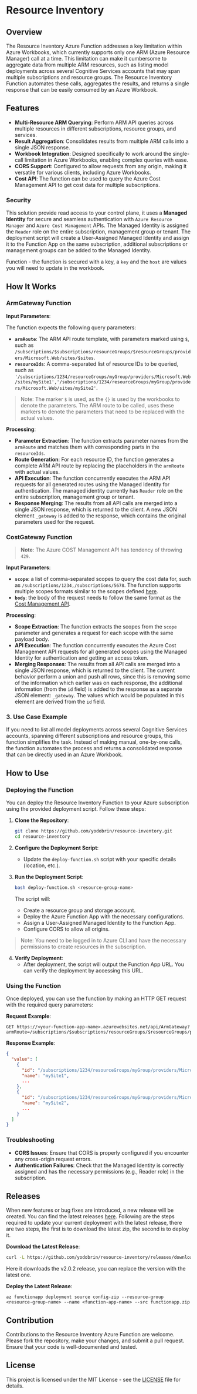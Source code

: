 # Resource Inventory

## Overview

The Resource Inventory Azure Function addresses a key limitation within Azure Workbooks, which currently supports only one ARM (Azure Resource Manager) call at a time. This limitation can make it cumbersome to aggregate data from multiple ARM resources, such as listing model deployments across several Cognitive Services accounts that may span multiple subscriptions and resource groups. The Resource Inventory Function automates these calls, aggregates the results, and returns a single response that can be easily consumed by an Azure Workbook.

## Features

- **Multi-Resource ARM Querying**: Perform ARM API queries across multiple resources in different subscriptions, resource groups, and services.
- **Result Aggregation**: Consolidates results from multiple ARM calls into a single JSON response.
- **Workbook Integration**: Designed specifically to work around the single-call limitation in Azure Workbooks, enabling complex queries with ease.
- **CORS Support**: Configured to allow requests from any origin, making it versatile for various clients, including Azure Workbooks.
- **Cost API**: The function can be used to query the Azure Cost Management API to get cost data for multiple subscriptions.

### Security

This solution provide read access to your control plane, it uses a **Managed Identity** for secure and seamless authentication with `Azure Resource Manager` and `Azure Cost Management` APIs. The Managed Identity is assigned the `Reader` role on the entire subscription, management group or tenant. The deployment script will create a User-Assigned Managed Identity and assign it to the Function App on the same subscription, additional subscriptions or management groups can be added to the Managed Identity.

Function - the function is secured with a key, a `key` and the `host` are values you will need to update in the workbook. 

## How It Works

### ArmGateway Function

**Input Parameters**:

The function expects the following query parameters:

- **`armRoute`**: The ARM API route template, with parameters marked using `$`, such as `/subscriptions/$subscriptions/resourceGroups/$resourceGroups/providers/Microsoft.Web/sites/$sites`.
- **`resourceIds`**: A comma-separated list of resource IDs to be queried, such as `'/subscriptions/1234/resourceGroups/myGroup/providers/Microsoft.Web/sites/mySite1','/subscriptions/1234/resourceGroups/myGroup/providers/Microsoft.Web/sites/mySite2'`.

>Note: The marker `$` is used, as the `{}` is used by the workbooks to denote the parameters. The ARM route to be called, uses these markers to denote the parameters that need to be replaced with the actual values.

**Processing**:

- **Parameter Extraction**: The function extracts parameter names from the `armRoute` and matches them with corresponding parts in the `resourceIds`.
- **Route Generation**: For each resource ID, the function generates a complete ARM API route by replacing the placeholders in the `armRoute` with actual values.
- **API Execution**: The function concurrently executes the ARM API requests for all generated routes using the Managed Identity for authentication. The managed identity currently has `Reader` role on the entire subscription, management group or tenant. 
- **Response Merging**: The results from all API calls are merged into a single JSON response, which is returned to the client. A new JSON element `_gateway` is added to the response, which contains the original parameters used for the request.

### CostGateway Function

> **Note**: The Azure COST Management API has tendency of throwing `429`.

**Input Parameters**:

- **`scope`**: a list of comma-separated scopes to query the cost data for, such as `/subscriptions/1234,/subscriptions/5678`. The function supports multiple scopes formats similar to the scopes defined [here](https://docs.microsoft.com/en-us/rest/api/cost-management/query/usage).
- **`body`**: the body of the request needs to follow the same format as the [Cost Management API](https://docs.microsoft.com/en-us/rest/api/cost-management/query/usage).

**Processing**:

- **Scope Extraction**: The function extracts the scopes from the `scope` parameter and generates a request for each scope with the same payload body.
- **API Execution**: The function concurrently executes the Azure Cost Management API requests for all generated scopes using the Managed Identity for authentication and getting an access token.
- **Merging Responses**: The results from all API calls are merged into a single JSON response, which is returned to the client. The current behavior perform a union and push all rows, since this is removing some of the information which earlier was on each response, the additional information (from the `id` field) is added to the response as a separate JSON element: `_gateway`. The values which would be populated in this element are derived from the `id` field.

### 3. Use Case Example

If you need to list all model deployments across several Cognitive Services accounts, spanning different subscriptions and resource groups, this function simplifies the task. Instead of making manual, one-by-one calls, the function automates the process and returns a consolidated response that can be directly used in an Azure Workbook.

## How to Use

### Deploying the Function

You can deploy the Resource Inventory Function to your Azure subscription using the provided deployment script. Follow these steps:

1. **Clone the Repository**:
   ```bash
   git clone https://github.com/yodobrin/resource-inventory.git
   cd resource-inventory
   ```

2. **Configure the Deployment Script**:
   - Update the `deploy-function.sh` script with your specific details (location, etc.).

3. **Run the Deployment Script**:
   ```bash
   bash deploy-function.sh <resource-group-name>
   ```

   The script will:
   - Create a resource group and storage account.
   - Deploy the Azure Function App with the necessary configurations.
   - Assign a User-Assigned Managed Identity to the Function App.
   - Configure CORS to allow all origins.
>Note: You need to be logged in to Azure CLI and have the necessary permissions to create resources in the subscription.

4. **Verify Deployment**:
   - After deployment, the script will output the Function App URL. You can verify the deployment by accessing this URL.

### Using the Function

Once deployed, you can use the function by making an HTTP GET request with the required query parameters:

**Request Example**:
```http
GET https://<your-function-app-name>.azurewebsites.net/api/ArmGateway?armRoute=/subscriptions/$subscriptions/resourceGroups/$resourceGroups/providers/Microsoft.Web/sites/$sites&resourceIds='/subscriptions/1234/resourceGroups/myGroup/providers/Microsoft.Web/sites/mySite1','/subscriptions/1234/resourceGroups/myGroup/providers/Microsoft.Web/sites/mySite2'
```

**Response Example**:
```json
{
  "value": [
    {
      "id": "/subscriptions/1234/resourceGroups/myGroup/providers/Microsoft.Web/sites/mySite1",
      "name": "mySite1",
      ...
    },
    {
      "id": "/subscriptions/1234/resourceGroups/myGroup/providers/Microsoft.Web/sites/mySite2",
      "name": "mySite2",
      ...
    }
  ]
}
```

### Troubleshooting

- **CORS Issues**: Ensure that CORS is properly configured if you encounter any cross-origin request errors.
- **Authentication Failures**: Check that the Managed Identity is correctly assigned and has the necessary permissions (e.g., Reader role) in the subscription.

## Releases

When new features or bug fixes are introduced, a new release will be created. You can find the latest releases [here](https://github.com/yodobrin/resource-inventory/releases). Following are the steps required to update your current deployment with the latest release, there are two steps, the first is to download the latest zip, the second is to deploy it.

**Download the Latest Release**:

```bash
curl -L https://github.com/yodobrin/resource-inventory/releases/download/v2.0.2/functionapp.zip -o functionapp.zip
```
Here it downloads the v2.0.2 release, you can replace the version with the latest one.

**Deploy the Latest Release**:

```az cli
az functionapp deployment source config-zip --resource-group <resource-group-name> --name <function-app-name> --src functionapp.zip
```

## Contribution

Contributions to the Resource Inventory Azure Function are welcome. Please fork the repository, make your changes, and submit a pull request. Ensure that your code is well-documented and tested.

## License

This project is licensed under the MIT License - see the [LICENSE](LICENSE) file for details.
